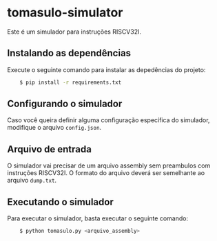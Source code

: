 # tomasulo-simulator
Este é um simulador para instruções RISCV32I.

## Instalando as dependências
Execute o seguinte comando para instalar as depedências do projeto:

```sh
    $ pip install -r requirements.txt
```

## Configurando o simulador
Caso você queira definir alguma configuração específica do simulador, modifique o arquivo `config.json`.

## Arquivo de entrada
O simulador vai precisar de um arquivo assembly sem preambulos com instruções RISCV32I. O formato do arquivo deverá ser semelhante ao arquivo `dump.txt`.

## Executando o simulador
Para executar o simulador, basta executar o seguinte comando:

```sh
    $ python tomasulo.py <arquivo_assembly>
```